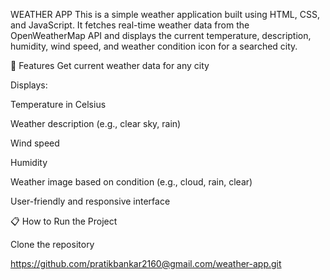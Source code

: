 WEATHER APP
  This is a simple weather application built using HTML, CSS, and JavaScript. It fetches real-time weather data from the OpenWeatherMap API and displays the current temperature, description, humidity, wind speed,     and weather condition icon for a searched city.

🔧 Features
  Get current weather data for any city

Displays:

  Temperature in Celsius

  Weather description (e.g., clear sky, rain)

  Wind speed

  Humidity

  Weather image based on condition (e.g., cloud, rain, clear)

  User-friendly and responsive interface

📋 How to Run the Project

Clone the repository

https://github.com/pratikbankar2160@gmail.com/weather-app.git
